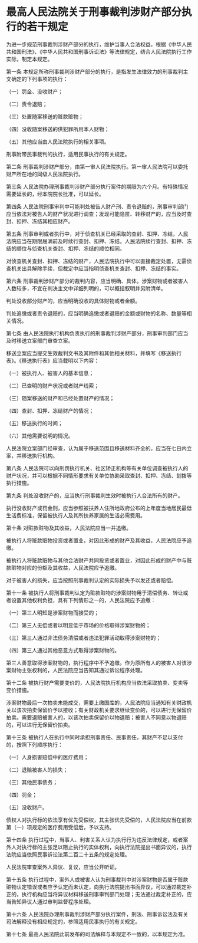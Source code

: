 # 最高人民法院关于刑事裁判涉财产部分执行的若干规定



为进一步规范刑事裁判涉财产部分的执行，维护当事人合法权益，根据《中华人民共和国刑法》、《中华人民共和国刑事诉讼法》等法律规定，结合人民法院执行工作实际，制定本规定。

第一条 本规定所称刑事裁判涉财产部分的执行，是指发生法律效力的刑事裁判主文确定的下列事项的执行：

（一）罚金、没收财产；

（二）责令退赔；

（三）处置随案移送的赃款赃物；

（四）没收随案移送的供犯罪所用本人财物；

（五）其他应当由人民法院执行的相关事项。

刑事附带民事裁判的执行，适用民事执行的有关规定。

第二条 刑事裁判涉财产部分，由第一审人民法院执行。第一审人民法院可以委托财产所在地的同级人民法院执行。

第三条 人民法院办理刑事裁判涉财产部分执行案件的期限为六个月。有特殊情况需要延长的，经本院院长批准，可以延长。

第四条 人民法院刑事审判中可能判处被告人财产刑、责令退赔的，刑事审判部门应当依法对被告人的财产状况进行调查；发现可能隐匿、转移财产的，应当及时查封、扣押、冻结其相应财产。

第五条 刑事审判或者执行中，对于侦查机关已经采取的查封、扣押、冻结，人民法院应当在期限届满前及时续行查封、扣押、冻结。人民法院续行查封、扣押、冻结的顺位与侦查机关查封、扣押、冻结的顺位相同。

对侦查机关查封、扣押、冻结的财产，人民法院执行中可以直接裁定处置，无需侦查机关出具解除手续，但裁定中应当指明侦查机关查封、扣押、冻结的事实。

第六条 刑事裁判涉财产部分的裁判内容，应当明确、具体。涉案财物或者被害人人数较多，不宜在判决主文中详细列明的，可以概括叙明并另附清单。

判处没收部分财产的，应当明确没收的具体财物或者金额。

判处追缴或者责令退赔的，应当明确追缴或者退赔的金额或财物的名称、数量等相关情况。

第七条 由人民法院执行机构负责执行的刑事裁判涉财产部分，刑事审判部门应当及时移送立案部门审查立案。

移送立案应当提交生效裁判文书及其附件和其他相关材料，并填写《移送执行表》。《移送执行表》应当载明以下内容：

（一）被执行人、被害人的基本信息；

（二）已查明的财产状况或者财产线索；

（三）随案移送的财产和已经处置财产的情况；

（四）查封、扣押、冻结财产的情况；

（五）移送执行的时间；

（六）其他需要说明的情况。

人民法院立案部门经审查，认为属于移送范围且移送材料齐全的，应当在七日内立案，并移送执行机构。

第八条 人民法院可以向刑罚执行机关、社区矫正机构等有关单位调查被执行人的财产状况，并可以根据不同情形要求有关单位协助采取查封、扣押、冻结、划拨等执行措施。

第九条 判处没收财产的，应当执行刑事裁判生效时被执行人合法所有的财产。

执行没收财产或罚金刑，应当参照被扶养人住所地政府公布的上年度当地居民最低生活费标准，保留被执行人及其所扶养家属的生活必需费用。

第十条 对赃款赃物及其收益，人民法院应当一并追缴。

被执行人将赃款赃物投资或者置业，对因此形成的财产及其收益，人民法院应予追缴。

被执行人将赃款赃物与其他合法财产共同投资或者置业，对因此形成的财产中与赃款赃物对应的份额及其收益，人民法院应予追缴。

对于被害人的损失，应当按照刑事裁判认定的实际损失予以发还或者赔偿。

第十一条 被执行人将刑事裁判认定为赃款赃物的涉案财物用于清偿债务、转让或者设置其他权利负担，具有下列情形之一的，人民法院应予追缴：

（一）第三人明知是涉案财物而接受的；

（二）第三人无偿或者以明显低于市场的价格取得涉案财物的；

（三）第三人通过非法债务清偿或者违法犯罪活动取得涉案财物的；

（四）第三人通过其他恶意方式取得涉案财物的。

第三人善意取得涉案财物的，执行程序中不予追缴。作为原所有人的被害人对该涉案财物主张权利的，人民法院应当告知其通过诉讼程序处理。

第十二条 被执行财产需要变价的，人民法院执行机构应当依法采取拍卖、变卖等变价措施。

涉案财物最后一次拍卖未能成交，需要上缴国库的，人民法院应当通知有关财政机关以该次拍卖保留价予以接收；有关财政机关要求继续变价的，可以进行无保留价拍卖。需要退赔被害人的，以该次拍卖保留价以物退赔；被害人不同意以物退赔的，可以进行无保留价拍卖。

第十三条 被执行人在执行中同时承担刑事责任、民事责任，其财产不足以支付的，按照下列顺序执行：

（一）人身损害赔偿中的医疗费用；

（二）退赔被害人的损失；

（三）其他民事债务；

（四）罚金；

（五）没收财产。

债权人对执行标的依法享有优先受偿权，其主张优先受偿的，人民法院应当在前款第（一）项规定的医疗费用受偿后，予以支持。

第十四条 执行过程中，当事人、利害关系人认为执行行为违反法律规定，或者案外人对执行标的主张足以阻止执行的实体权利，向执行法院提出书面异议的，执行法院应当依照民事诉讼法第二百二十五条的规定处理。

人民法院审查案外人异议、复议，应当公开听证。

第十五条 执行过程中，案外人或被害人认为刑事裁判中对涉案财物是否属于赃款赃物认定错误或者应予认定而未认定，向执行法院提出书面异议，可以通过裁定补正的，执行机构应当将异议材料移送刑事审判部门处理；无法通过裁定补正的，应当告知异议人通过审判监督程序处理。

第十六条 人民法院办理刑事裁判涉财产部分执行案件，刑法、刑事诉讼法及有关司法解释没有相应规定的，参照适用民事执行的有关规定。

第十七条 最高人民法院此前发布的司法解释与本规定不一致的，以本规定为准。